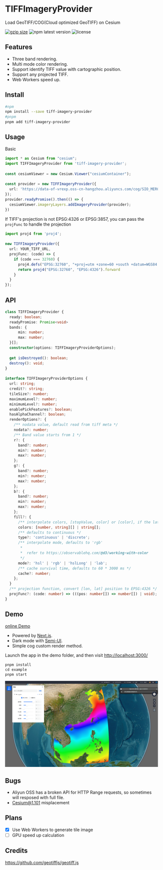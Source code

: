 # TIFFImageryProvider

Load GeoTIFF/COG(Cloud optimized GeoTIFF) on Cesium

[![gzip size](http://img.badgesize.io/https://unpkg.com/tiff-imagery-provider@latest?compression=gzip&label=gzip)](https://unpkg.com/tiff-imagery-provider) ![npm latest version](https://img.shields.io/npm/v/tiff-imagery-provider.svg) ![license](https://img.shields.io/npm/l/tiff-imagery-provider)

## Features

- Three band rendering.
- Multi mode color rendering.
- Support identify TIFF value with cartographic position.
- Support any projected TIFF.
- Web Workers speed up.

## Install

```bash
#npm
npm install --save tiff-imagery-provider
#pnpm
pnpm add tiff-imagery-provider
```

## Usage

Basic

```ts
import * as Cesium from "cesium";
import TIFFImageryProvider from 'tiff-imagery-provider';

const cesiumViewer = new Cesium.Viewer("cesiumContainer");

const provider = new TIFFImageryProvider({
  url: 'https://data-of-vrexp.oss-cn-hangzhou.aliyuncs.com/cog/SIO_MERGE_MERGE_20000101TO20000131_L3B_EAMS_1KM_ACP_CT2017_.tif',
});
provider.readyPromise().then(() => {
  cesiumViewer.imageryLayers.addImageryProvider(provider);
})

```

If TIFF's projection is not EPSG:4326 or EPSG:3857, you can pass the ``projFunc`` to handle the projection

```ts
import proj4 from 'proj4';

new TIFFImageryProvider({
  url: YOUR_TIFF_URL,
  projFunc: (code) => {
    if (code === 32760) {
      proj4.defs("EPSG:32760", "+proj=utm +zone=60 +south +datum=WGS84 +units=m +no_defs +type=crs");
      return proj4("EPSG:32760", "EPSG:4326").forward
    }
  }
});
```

## API

```ts
class TIFFImageryProvider {
  ready: boolean;
  readyPromise: Promise<void>
  bands: {
      min: number;
      max: number;
  }[];
  constructor(options: TIFFImageryProviderOptions);

  get isDestroyed(): boolean;
  destroy(): void;
}

interface TIFFImageryProviderOptions {
  url: string;
  credit?: string;
  tileSize?: number;
  maximumLevel?: number;
  minimumLevel?: number;
  enablePickFeatures?: boolean;
  hasAlphaChannel?: boolean;
  renderOptions?: {
    /** nodata value, default read from tiff meta */
    nodata?: number;
    /** Band value starts from 1 */
    r?: {
      band?: number;
      min?: number;
      max?: number;
    };
    g?: {
      band?: number;
      min?: number;
      max?: number;
    };
    b?: {
      band?: number;
      min?: number;
      max?: number;
    };
    fill?: {
      /** interpolate colors, [stopValue, color] or [color], if the latter, means equal distribution */
      colors: [number, string][] | string[];
      /** defaults to continuous */
      type?: 'continuous' | 'discrete';
      /** interpolate mode, defaults to 'rgb'
       * 
       *  refer to https://observablehq.com/@d3/working-with-color
       */
      mode?: 'hsl' | 'rgb' | 'hslLong' | 'lab';
      /** cache survival time, defaults to 60 * 3000 ms */
      cache?: number;
    };
  }
  /** projection function, convert [lon, lat] position to EPSG:4326 */
  projFunc?: (code: number) => (((pos: number[]) => number[]) | void);
}
```

## Demo

[online Demo](https://tiff-imagery-provider-example.vercel.app/)

- Powered by [Next.js](https://github.com/vercel/next.js).
- Dark mode with [Semi-UI](<https://github.com/DouyinFE/semi-design>).
- Simple cog custom render method.

Launch the app in the demo folder, and then visit <http://localhost:3000/>

```node
pnpm install
cd example
pnpm start
```

![screenshot.png](/pictures/screenshot.png)

## Bugs

- Aliyun OSS has a broken API for HTTP Range requests, so sometimes will resposed with full file.
- Cesium@1.101 misplacement

## Plans

- [x] Use Web Workers to generate tile image
- [ ] GPU speed up calculation

## Credits

<https://github.com/geotiffjs/geotiff.js>
